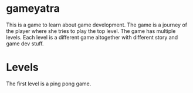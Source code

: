 # gameyatra
This is a game to learn about game development. The game is a journey of the player where she tries to play the top level. The game has multiple levels. Each level is a different game altogether with different story and game dev stuff.

# Levels
The first level is a ping pong game.

